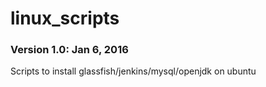 # linux_scripts

### Version 1.0: Jan 6, 2016

Scripts to install glassfish/jenkins/mysql/openjdk on ubuntu

